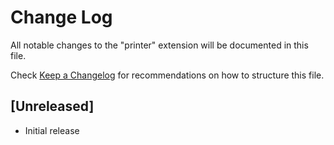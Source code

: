 # Change Log

All notable changes to the "printer" extension will be documented in this file.

Check [Keep a Changelog](http://keepachangelog.com/) for recommendations on how to structure this file.

## [Unreleased]

- Initial release